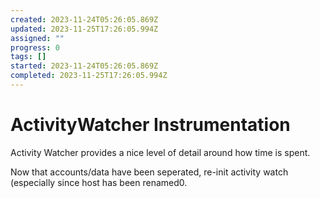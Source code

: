 ```yaml
---
created: 2023-11-24T05:26:05.869Z
updated: 2023-11-25T17:26:05.994Z
assigned: ""
progress: 0
tags: []
started: 2023-11-24T05:26:05.869Z
completed: 2023-11-25T17:26:05.994Z
---
```


# ActivityWatcher Instrumentation

Activity Watcher provides a nice level of detail around how time is spent. 

Now that accounts/data have been seperated, re-init activity watch (especially since host has been renamed0.
